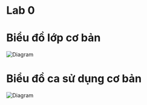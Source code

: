 # Lab 0

# Biểu đồ lớp cơ bản

![Diagram](https://www.planttext.com/api/plantuml/png/V96n2i8m48RtFCNHIOKEhaL4kmb515qSKnFqi4qWTnL4V3877ybNC5TKhA9B85_klloNt2xN2R4EtDILsbIQ2AODxto0am98mUdQPh3aW6xRWXBzsnvWQtaUQthzJvgZVuDdzR3dtkyVRaQkklBPCfztmD7gi6ZA2cbdJGRe-AbVIVFthMBufkke4IhzhoG5ba67uwz1jJ714dLKaKd-NXcNh1qbIWyUJNiQREqFza-1l4f4954A91x9RYo9dbcIOG9f2iaWQPips7Z76XqfDR7Eo2VT0G00__y30000)
# Biểu đồ ca sử dụng cơ bản

![Diagram]([https://www.planttext.com/api/plantuml/png/V96n2i8m48RtFCNHIOKEhaL4kmb515qSKnFqi4qWTnL4V3877ybNC5TKhA9B85_klloNt2xN2R4EtDILsbIQ2AODxto0am98mUdQPh3aW6xRWXBzsnvWQtaUQthzJvgZVuDdzR3dtkyVRaQkklBPCfztmD7gi6ZA2cbdJGRe-AbVIVFthMBufkke4IhzhoG5ba67uwz1jJ714dLKaKd-NXcNh1qbIWyUJNiQREqFza-1l4f4954A91x9RYo9dbcIOG9f2iaWQPips7Z76XqfDR7Eo2VT0G00__y30000](https://www.planttext.com/api/plantuml/png/UhzxlqDnIM9HIMbk3bTYSab-aO9FPb9HOb5cOfv2Oh623rJGDpKtARK89EBBnLLQd9gSM9ogeEHxRCF3tOlp58eFBqpEK0B9XZeR8gH3YXxkMemYQOIGF3BXI7DUkaBsuRqA9Hc75-HbA9Hb7bwL1rLeZ6JAuJMv2jcP3tVjpqKnouIBoqT1LnTi9PHX16C0vNnXShumEIZ36CO0Ad98pKi1-PoB2m000F__0m00))
